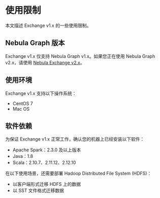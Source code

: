 # 使用限制

本文描述 Exchange v1.x 的一些使用限制。

## Nebula Graph 版本

Exchange v1.x 仅支持 Nebula Graph v1.x。如果您正在使用 Nebula Graph v2.x，请使用 [Nebula Exchange v2.x](https://github.com/vesoft-inc/nebula-spark-utils "点击前往 GitHub")。

## 使用环境

Exchange v1.x 支持以下操作系统：

- CentOS 7
- Mac OS

## 软件依赖

为保证 Exchange v1.x 正常工作，确认您的机器上已经安装以下软件：

- Apache Spark：2.3.0 及以上版本
- Java：1.8
- Scala：2.10.7、2.11.12、2.12.10

在以下使用场景，还需要部署 Hadoop Distributed File System (HDFS)：

- 以客户端形式迁移 HDFS 上的数据
- 以 SST 文件格式迁移数据
